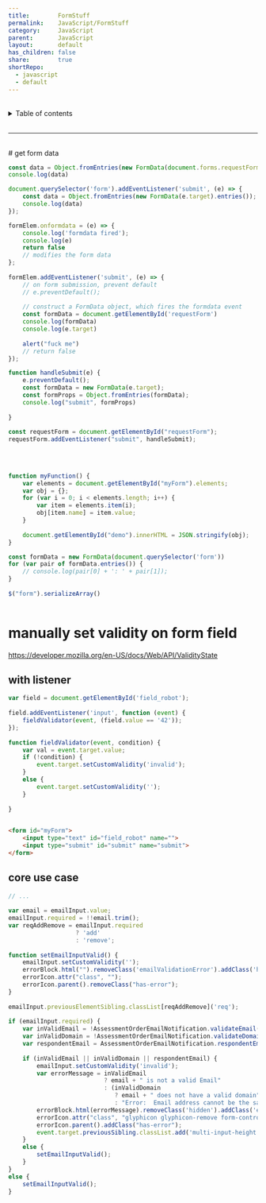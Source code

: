```yaml
---
title:        FormStuff  
permalink:    JavaScript/FormStuff  
category:     JavaScript  
parent:       JavaScript  
layout:       default  
has_children: false  
share:        true  
shortRepo:  
  - javascript  
  - default              
---
```

  
  
<br/>              
  
<details markdown="block">                    
<summary>                    
Table of contents                    
</summary>                    
{: .text-delta }                    
1. TOC                    
{:toc}                    
</details>                    
  
<br/>                    
  
***                    
  
<br/>    
# get form data    
  
```javascript    
const data = Object.fromEntries(new FormData(document.forms.requestForm).entries());  
console.log(data)    
```    
  
```javascript    
document.querySelector('form').addEventListener('submit', (e) => {  
    const data = Object.fromEntries(new FormData(e.target).entries());  
    console.log(data)  
});    
```    
  
```javascript    
formElem.onformdata = (e) => {  
    console.log('formdata fired');  
    console.log(e)  
    return false  
    // modifies the form data    
};  
  
formElem.addEventListener('submit', (e) => {  
    // on form submission, prevent default    
    // e.preventDefault();    
  
    // construct a FormData object, which fires the formdata event    
    const formData = document.getElementById('requestForm')  
    console.log(formData)  
    console.log(e.target)  
  
    alert("fuck me")  
    // return false    
});    
```    
  
```javascript    
function handleSubmit(e) {  
    e.preventDefault();  
    const formData = new FormData(e.target);  
    const formProps = Object.fromEntries(formData);  
    console.log("submit", formProps)  
  
}  
  
const requestForm = document.getElementById("requestForm");  
requestForm.addEventListener("submit", handleSubmit);  
  
```    
  
```javascript    
  
  
function myFunction() {  
    var elements = document.getElementById("myForm").elements;  
    var obj = {};  
    for (var i = 0; i < elements.length; i++) {  
        var item = elements.item(i);  
        obj[item.name] = item.value;  
    }  
  
    document.getElementById("demo").innerHTML = JSON.stringify(obj);  
}    
```    
  
```javascript    
const formData = new FormData(document.querySelector('form'))  
for (var pair of formData.entries()) {  
    // console.log(pair[0] + ': ' + pair[1]);    
}  
  
$("form").serializeArray()  
  
```    
  
# manually set validity on form field  
  
https://developer.mozilla.org/en-US/docs/Web/API/ValidityState  
  
## with listener  
  
```javascript    
var field = document.getElementById('field_robot');  
  
field.addEventListener('input', function (event) {  
    fieldValidator(event, (field.value == '42'));  
});  
  
function fieldValidator(event, condition) {  
    var val = event.target.value;  
    if (!condition) {  
        event.target.setCustomValidity('invalid');  
    }  
    else {  
        event.target.setCustomValidity('');  
    }  
  
}  
```    
  
```html  
  
<form id="myForm">  
    <input type="text" id="field_robot" name="">  
    <input type="submit" id="submit" name="submit">  
</form>    
```  
  
## core use case  
  
```javascript    
// ...  
  
var email = emailInput.value;  
emailInput.required = !!email.trim();  
var reqAddRemove = emailInput.required  
                   ? 'add'  
                   : 'remove';  
  
function setEmailInputValid() {  
    emailInput.setCustomValidity('');  
    errorBlock.html("").removeClass('emailValidationError').addClass('hidden');  
    errorIcon.attr("class", "");  
    errorIcon.parent().removeClass("has-error");  
}  
  
emailInput.previousElementSibling.classList[reqAddRemove]('req');  
  
if (emailInput.required) {  
    var inValidEmail = !AssessmentOrderEmailNotification.validateEmail(email);  
    var inValidDomain = !AssessmentOrderEmailNotification.validateDomain(email);  
    var respondentEmail = AssessmentOrderEmailNotification.respondentEmailCheck(email);  
  
    if (inValidEmail || inValidDomain || respondentEmail) {  
        emailInput.setCustomValidity('invalid');  
        var errorMessage = inValidEmail  
                           ? email + " is not a valid Email"  
                           : (inValidDomain  
                              ? email + " does not have a valid domain"  
                              : "Error:  Email address cannot be the same as the assessment respondent.");  
        errorBlock.html(errorMessage).removeClass('hidden').addClass('emailValidationError');  
        errorIcon.attr("class", "glyphicon glyphicon-remove form-control-feedback");  
        errorIcon.parent().addClass("has-error");  
        event.target.previousSibling.classList.add('multi-input-height');  
    }  
    else {  
        setEmailInputValid();  
    }  
}  
else {  
    setEmailInputValid();  
}  
```